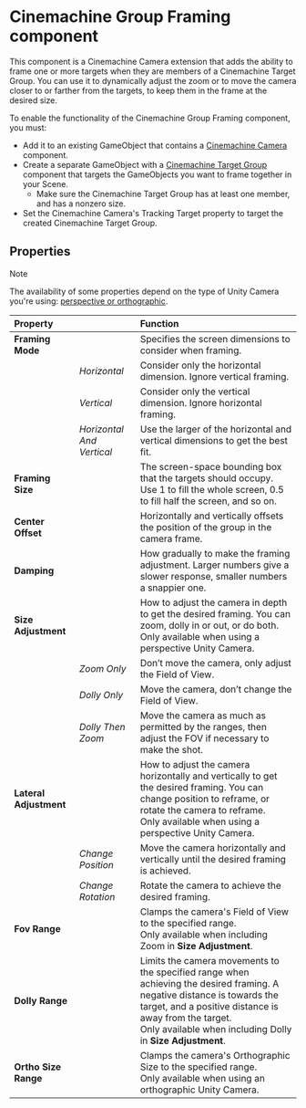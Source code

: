 # Cinemachine Group Framing component

This component is a Cinemachine Camera extension that adds the ability to frame one or more targets when they are members of a Cinemachine Target Group. You can use it to dynamically adjust the zoom or to move the camera closer to or farther from the targets, to keep them in the frame at the desired size.

To enable the functionality of the Cinemachine Group Framing component, you must:
* Add it to an existing GameObject that contains a [Cinemachine Camera](CinemachineCamera.md) component.
* Create a separate GameObject with a [Cinemachine Target Group](CinemachineTargetGroup.md) component that targets the GameObjects you want to frame together in your Scene.
  * Make sure the Cinemachine Target Group has at least one member, and has a nonzero size.
* Set the Cinemachine Camera's Tracking Target property to target the created Cinemachine Target Group.

## Properties

> [!NOTE]
> The availability of some properties depend on the type of Unity Camera you're using: [perspective or orthographic](https://docs.unity3d.com/Manual/CamerasOverview.html).

| Property || Function |
| :--- | :--- | :--- |
| **Framing Mode** || Specifies the screen dimensions to consider when framing. |
|| _Horizontal_ | Consider only the horizontal dimension. Ignore vertical framing. |
|| _Vertical_ | Consider only the vertical dimension. Ignore horizontal framing. |
|| _Horizontal And Vertical_ | Use the larger of the horizontal and vertical dimensions to get the best fit. |
| **Framing Size** || The screen-space bounding box that the targets should occupy. Use 1 to fill the whole screen, 0.5 to fill half the screen, and so on. |
| **Center Offset** || Horizontally and vertically offsets the position of the group in the camera frame. |
| **Damping** || How gradually to make the framing adjustment. Larger numbers give a slower response, smaller numbers a snappier one. |
| **Size Adjustment** || How to adjust the camera in depth to get the desired framing. You can zoom, dolly in or out, or do both.<br />Only available when using a perspective Unity Camera. |
|| _Zoom Only_ | Don’t move the camera, only adjust the Field of View. |
|| _Dolly Only_ | Move the camera, don’t change the Field of View. |
|| _Dolly Then Zoom_ | Move the camera as much as permitted by the ranges, then adjust the FOV if necessary to make the shot. |
| **Lateral Adjustment** || How to adjust the camera horizontally and vertically to get the desired framing. You can change position to reframe, or rotate the camera to reframe.<br />Only available when using a perspective Unity Camera. |
|| _Change Position_ | Move the camera horizontally and vertically until the desired framing is achieved. |
|| _Change Rotation_ | Rotate the camera to achieve the desired framing. |
| **Fov Range** || Clamps the camera's Field of View to the specified range.<br />Only available when including Zoom in **Size Adjustment**. |
| **Dolly Range** || Limits the camera movements to the specified range when achieving the desired framing. A negative distance is towards the target, and a positive distance is away from the target.<br />Only available when including Dolly in **Size Adjustment**. |
| **Ortho Size Range** || Clamps the camera's Orthographic Size to the specified range.<br />Only available when using an orthographic Unity Camera. |




